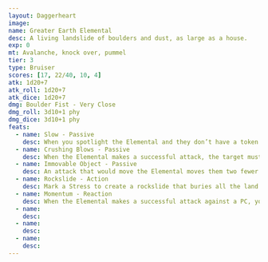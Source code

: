 ```yaml
---
layout: Daggerheart
image:
name: Greater Earth Elemental
desc: A living landslide of boulders and dust, as large as a house.
exp: 0
mt: Avalanche, knock over, pummel
tier: 3
type: Bruiser
scores: [17, 22/40, 10, 4]
atk: 1d20+7
atk_roll: 1d20+7
atk_dice: 1d20+7
dmg: Boulder Fist - Very Close
dmg_roll: 3d10+1 phy
dmg_dice: 3d10+1 phy
feats:
  - name: Slow - Passive
    desc: When you spotlight the Elemental and they don’t have a token on their stat block, they can’t act yet. Place a token on their stat block and describe what they’re preparing to do. When you spotlight the Elemental and they have a token on their stat block, clear the token and they can act.
  - name: Crushing Blows - Passive
    desc: When the Elemental makes a successful attack, the target must mark an Armor Slot without receiving its benefits (they can still use armor to reduce the damage). If they can’t mark an Armor Slot, they must mark an additional HP.
  - name: Immovable Object - Passive
    desc: An attack that would move the Elemental moves them two fewer ranges (for example, Far becomes Very Close). When the Elemental takes physical damage, reduce it by 7.
  - name: Rockslide - Action
    desc: Mark a Stress to create a rockslide that buries all the land in front of Elemental within Close range with rockfall. All targets in this area must make an Agility Reaction Roll (19). Targets who fail take 2d12+5 physical damage and become Vulnerable until their next roll with Hope. Targets who succeed take half damage.
  - name: Momentum - Reaction
    desc: When the Elemental makes a successful attack against a PC, you gain a Fear.
  - name: 
    desc: 
  - name: 
    desc: 
  - name: 
    desc: 
---
```


